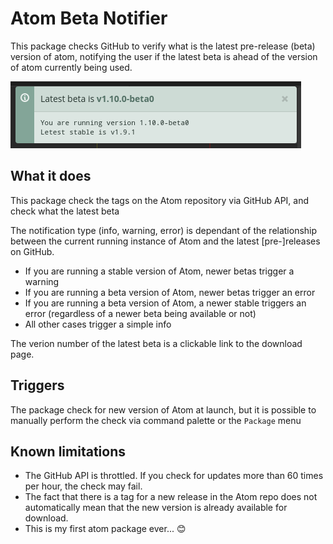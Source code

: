 # Atom Beta Notifier

This package checks GitHub to verify what is the latest pre-release
(beta) version of atom, notifying the user if the latest beta is ahead
of the version of atom currently being used.

![Atom Beta Notifier in action](screenshot.png)


## What it does

This package check the tags on the Atom repository via GitHub API, and check
what the latest beta

The notification type (info, warning, error) is dependant of the relationship
between the current running instance of Atom and the latest [pre-]releases on
GitHub.

- If you are running a stable version of Atom, newer betas trigger a warning
- If you are running a beta version of Atom, newer betas trigger an error
- If you are running a beta version of Atom, a newer stable triggers an error
  (regardless of a newer beta being available or not)
- All other cases trigger a simple info

The verion number of the latest beta is a clickable link to the download page.


## Triggers

The package check for new version of Atom at launch, but it is possible to
manually perform the check via command palette or the `Package` menu


## Known limitations

- The GitHub API is throttled.  If you check for updates more than 60 times per
  hour, the check may fail.
- The fact that there is a tag for a new release in the Atom repo does not
  automatically mean that the new version is already available for download.
- This is my first atom package ever... :blush:

